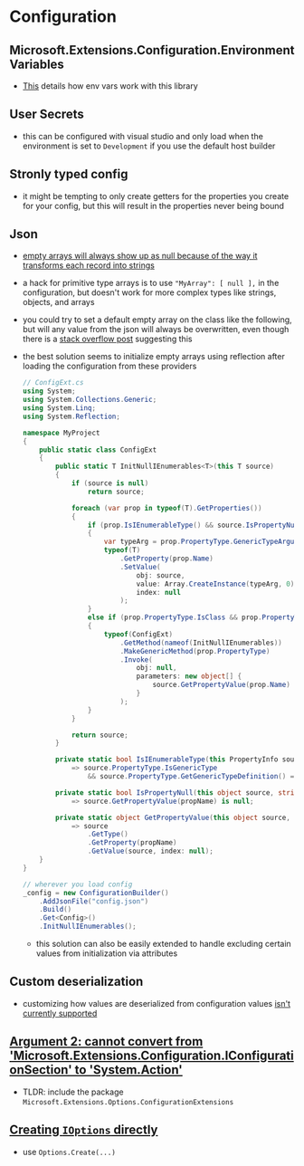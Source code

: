 # Configuration

## Microsoft.Extensions.Configuration.EnvironmentVariables

- [This](https://docs.microsoft.com/en-us/aspnet/core/fundamentals/configuration/?view=aspnetcore-5.0#environment-variables) details how env vars work with this library

## User Secrets

- this can be configured with visual studio and only load when the environment is set to `Development` if you use the default host builder

## Stronly typed config

- it might be tempting to only create getters for the properties you create for your config, but this will result in the properties never being bound

## Json

- [empty arrays will always show up as null because of the way it transforms each record into strings](https://github.com/dotnet/extensions/issues/1341)
- a hack for primitive type arrays is to use `"MyArray": [ null ],` in the configuration, but doesn't work for more complex types like strings, objects, and arrays
- you could try to set a default empty array on the class like the following, but will any value from the json will always be overwritten, even though there is a [stack overflow post](https://stackoverflow.com/questions/46935614/why-does-a-property-get-initialized-to-a-null-instead-of-an-empty-list-from-conf) suggesting this
- the best solution seems to initialize empty arrays using reflection after loading the configuration from these providers

    ```cs
    // ConfigExt.cs
    using System;
    using System.Collections.Generic;
    using System.Linq;
    using System.Reflection;

    namespace MyProject
    {
        public static class ConfigExt
        {
            public static T InitNullIEnumerables<T>(this T source)
            {
                if (source is null)
                    return source;

                foreach (var prop in typeof(T).GetProperties())
                {
                    if (prop.IsIEnumerableType() && source.IsPropertyNull(prop.Name))
                    {
                        var typeArg = prop.PropertyType.GenericTypeArguments.First();
                        typeof(T)
                            .GetProperty(prop.Name)
                            .SetValue(
                                obj: source,
                                value: Array.CreateInstance(typeArg, 0),
                                index: null
                            );
                    }
                    else if (prop.PropertyType.IsClass && prop.PropertyType != typeof(string))
                    {
                        typeof(ConfigExt)
                            .GetMethod(nameof(InitNullIEnumerables))
                            .MakeGenericMethod(prop.PropertyType)
                            .Invoke(
                                obj: null,
                                parameters: new object[] {
                                    source.GetPropertyValue(prop.Name)
                                }
                            );
                    }
                }

                return source;
            }

            private static bool IsIEnumerableType(this PropertyInfo source)
                => source.PropertyType.IsGenericType
                    && source.PropertyType.GetGenericTypeDefinition() == typeof(IEnumerable<>);

            private static bool IsPropertyNull(this object source, string propName)
                => source.GetPropertyValue(propName) is null;

            private static object GetPropertyValue(this object source, string propName)
                => source
                    .GetType()
                    .GetProperty(propName)
                    .GetValue(source, index: null);
        }
    }
    ```

    ```cs
    // wherever you load config
    _config = new ConfigurationBuilder()
        .AddJsonFile("config.json")
        .Build()
        .Get<Config>()
        .InitNullIEnumerables();
    ```

  - this solution can also be easily extended to handle excluding certain values from initialization via attributes

## Custom deserialization

- customizing how values are deserialized from configuration values [isn't currently supported](https://github.com/dotnet/runtime/issues/36540)

## [Argument 2: cannot convert from 'Microsoft.Extensions.Configuration.IConfigurationSection' to 'System.Action'](https://github.com/dotnet/AspNetCore.Docs/issues/18833)

- TLDR: include the package `Microsoft.Extensions.Options.ConfigurationExtensions`

## [Creating `IOptions` directly](https://mitch.codes/net-core-manually-instantiating-ioptions-for-unit-testing/)

- use `Options.Create(...)`
